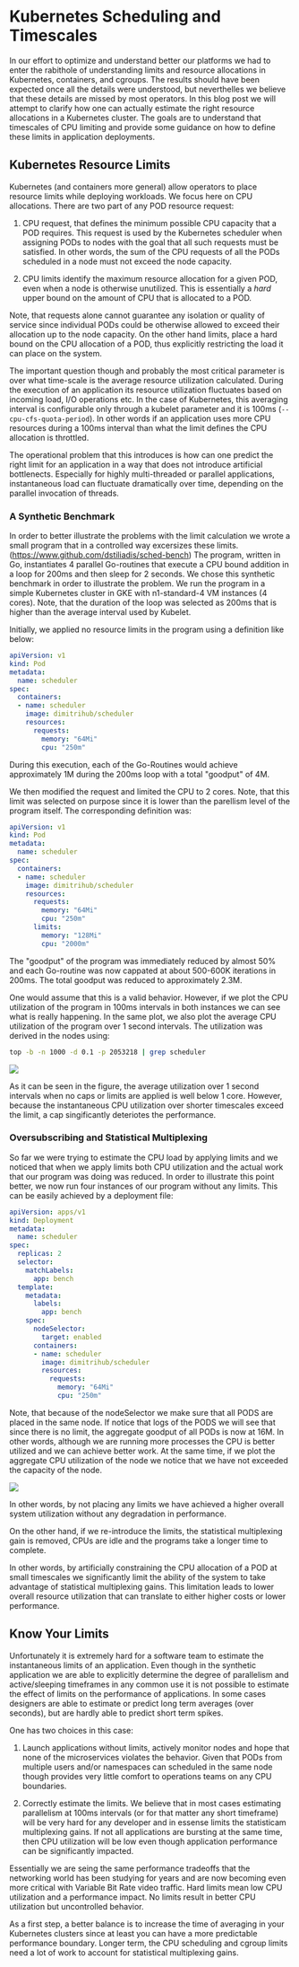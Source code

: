 # Kubernetes Scheduling and Timescales

In our effort to optimize and understand better our platforms we had 
to enter the rabithole of understanding limits and resource allocations
in Kubernetes, containers, and cgroups. The results should have been
expected once all the details were understood, but neverthelles we 
believe that these details are missed by most operators. In this 
blog post we will attempt to clarify how one can actually estimate
the right resource allocations in a Kubernetes cluster. The goals
are to understand that timescales of CPU limiting and provide some
guidance on how to define these limits in application deployments.

## Kubernetes Resource Limits

Kubernetes (and containers more general) allow operators to place resource
limits while deploying workloads. We focus here on CPU allocations. There
are two part of any POD resource request:

1. CPU request, that defines the minimum possible CPU capacity that a POD
requires. This request is used by the Kubernetes scheduler when assigning
PODs to nodes with the goal that all such requests must be satisfied. In other
words, the sum of the CPU requests of all the PODs scheduled in a node must
not exceed the node capacity.

2. CPU limits identify the maximum resource allocation for a given POD, 
even when a node is otherwise unutilized. This is essentially a 
*hard* upper bound on the amount of CPU that is allocated to a POD.

Note, that requests alone cannot guarantee any isolation or quality of service
since individual PODs could be otherwise allowed to exceed their allocation
up to the node capacity. On the other hand limits, place a hard bound on
the CPU allocation of a POD, thus explicitly restricting the load it can
place on the system.

The important question though and probably the most critical parameter is 
over what time-scale is the average resource utilization calculated. During
the execution of an application its resource utilization fluctuates based on incoming
load, I/O operations etc. In the case of Kubernetes, this averaging interval
is configurable only through a kubelet parameter and it is 100ms (`--cpu-cfs-quota-period`). 
In other words if an application uses more CPU resources during a 100ms interval 
than what the limit defines the CPU allocation is throttled.

The operational problem that this introduces is how can one predict the right limit
for an application in a way that does not introduce artificial bottlenects. Especially
for highly multi-threaded or parallel applications, instantaneous load can fluctuate dramatically
over time, depending on the parallel invocation of threads.

### A Synthetic Benchmark 

In order to better illustrate the problems with the limit calculation
we wrote a small program that in a controlled way excersizes these limits.
(https://www.github.com/dstiliadis/sched-bench)
The program, written in Go, instantiates 4 parallel Go-routines that 
execute a CPU bound addition in a loop for 200ms and then sleep for 
2 seconds. We chose this synthetic benchmark in order to illustrate the problem.
We run the program in a simple Kubernetes cluster in GKE with n1-standard-4
VM instances (4 cores). Note, that the duration of the loop was selected 
as 200ms that is higher than the average interval used by
Kubelet.

Initially, we applied no resource limits in the program using a definition
like below:
```yaml
apiVersion: v1
kind: Pod
metadata:
  name: scheduler
spec:
  containers:
  - name: scheduler
    image: dimitrihub/scheduler
    resources:
      requests:
        memory: "64Mi"
        cpu: "250m"
```

During this execution, each of the Go-Routines would achieve approximately 1M during
the 200ms loop with a total "goodput" of 4M. 

We then modified the request and limited the CPU to 2 cores. Note, that this limit 
was selected on purpose since it is lower than the parellism level of the program
itself. The corresponding definition was:

```yaml 
apiVersion: v1
kind: Pod
metadata:
  name: scheduler
spec:
  containers:
  - name: scheduler
    image: dimitrihub/scheduler
    resources:
      requests:
        memory: "64Mi"
        cpu: "250m"
      limits:
        memory: "128Mi"
        cpu: "2000m"
```

The "goodput" of the program was immediately reduced by almost 50% and each
Go-routine was now cappated at about 500-600K iterations in 200ms. The total
goodput was reduced to approximately 2.3M. 

One would assume that this is a valid behavior. However, if we plot the 
CPU utilization of the program in 100ms intervals in both instances we can
see what is really happening. In the same plot, we also plot the average
CPU utilization of the program over 1 second intervals. The utilization
was derived in the nodes using:

```bash
top -b -n 1000 -d 0.1 -p 2053218 | grep scheduler
```

![](images/perf-graph.png)

As it can be seen in the figure, the average utilization over 1 second
intervals when no caps or limits are applied is well below 1 core. However,
because the instantaneous CPU utilization over shorter timescales exceed
the limit, a cap singificantly deteriotes the performance.

### Oversubscribing and Statistical Multiplexing

So far we were trying to estimate the CPU load by applying limits and 
we noticed that when we apply limits both CPU utilization and the 
actual work that our program was doing was reduced. In order to 
illustrate this point better, we now run four instances of our
program without any limits. This can be easily achieved by a deployment
file:

```yaml
apiVersion: apps/v1
kind: Deployment
metadata:
  name: scheduler
spec:
  replicas: 2
  selector:
    matchLabels:
      app: bench
  template:
    metadata:
      labels:
        app: bench
    spec:
      nodeSelector:
        target: enabled
      containers:
      - name: scheduler
        image: dimitrihub/scheduler
        resources:
          requests:
            memory: "64Mi"
            cpu: "250m"
```

Note, that because of the nodeSelector we make sure that all PODS are 
placed in the same node. If notice that logs of the PODS we will 
see that since there is no limit, the aggregate goodput of all PODs
is now at 16M. In other words, although we are running more processes
the CPU is better utilized and we can achieve better work. At the same
time, if we plot the aggregate CPU utilization of the node we notice 
that we have not exceeded the capacity of the node.

![](images/perf-multi-graph.png)

In other words, by not placing any limits we have achieved a higher
overall system utilization without any degradation in performance.

On the other hand, if we re-introduce the limits, the statistical 
multiplexing gain is removed, CPUs are idle and the programs take 
a longer time to complete. 

In other words, by artificially constraining the CPU allocation of a 
POD at small timescales we significantly limit the ability of the 
system to take advantage of statistical multiplexing gains. This limitation
leads to lower overall resource utilization that can translate to either 
higher costs or lower performance.

## Know Your Limits

Unfortunately it is extremely hard for a software team to estimate the 
instantaneous limits of an application. Even though in the synthetic 
application we are able to explicitly determine the degree of parallelism
and active/sleeping timeframes in any common use it is not possible 
to estimate the effect of limits on the performance of applications. In 
some cases designers are able to estimate or predict long term averages
(over seconds), but are hardly able to predict short term spikes.

One has two choices in this case:

1. Launch applications without limits, actively monitor nodes and hope
that none of the microservices violates the behavior. Given that PODs
from multiple users and/or namespaces can scheduled in the same node
though provides very little comfort to operations teams on any CPU 
boundaries.

2. Correctly estimate the limits. We believe that in most cases
estimating parallelism at 100ms intervals (or for that matter any short
timeframe) will be very hard for any developer and in essense limits 
the statisticam multiplexing gains. If not all applications are bursting
at the same time, then CPU utilization will be low even though 
application performance can be significantly impacted.

Essentially we are seing the same performance tradeoffs that the networking
world has been studying for years and are now becoming even more critical
with Variable Bit Rate video traffic. Hard limits mean low CPU utilization
and a performance impact. No limits result in better CPU utilization
but uncontrolled behavior. 

As a first step, a better balance is to increase the time of averaging 
in your Kubernetes clusters since at least you can have a more predictable
performance boundary. Longer term, the CPU scheduling and cgroup limits 
need a lot of work to account for statistical multiplexing gains. 
